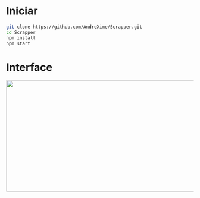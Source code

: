 # Iniciar
```bash
git clone https://github.com/AndreXime/Scrapper.git
cd Scrapper
npm install
npm start
```
# Interface
<img height="300" width="700" src="https://github.com/user-attachments/assets/9662b9bb-3386-4e1d-af47-39bb6cf8917c">
